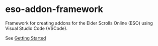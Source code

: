 # eso-addon-framework
Framework for creating addons for the Elder Scrolls Online (ESO) using Visual Studio Code (VSCode).

See [Getting Started](Getting-Started)
